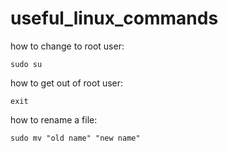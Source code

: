 # useful_linux_commands

how to change to root user:
```
sudo su
```
how to get out of root user:
```
exit
```
how to rename a file:
```
sudo mv "old name" "new name"
```
